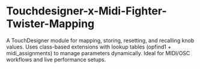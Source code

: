 # Touchdesigner-x-Midi-Fighter-Twister-Mapping
A TouchDesigner module for mapping, storing, resetting, and recalling knob values. Uses class-based extensions with lookup tables (opfind1 + midi_assignments) to manage parameters dynamically. Ideal for MIDI/OSC workflows and live performance setups.
